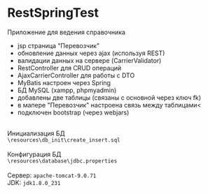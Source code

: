 # RestSpringTest
Приложение для ведения справочника
- jsp страница "Перевозчик"
- обновление данных через ajax (используя REST)
- валидации данных на сервере (CarrierValidator)
- RestController для CRUD операций
- AjaxCarrierController для работы с DTO
- MyBatis настроен через Spring
- БД MySQL (xampp, phpmyadmin)
- добавлены две таблицы (связаны с основной через ключ fk)
- в мапере "Перевозчик" настроена связь между таблицами<
- подключен bootstrap (через webjars)

</br>Инициализация БД
</br>`\resources\db_init\create_insert.sql`
</br>
</br>Конфигурация БД
</br>`\resources\database\jdbc.properties`
</br>
</br>Сервер: `apache-tomcat-9.0.71`
</br>JDK: `jdk1.8.0_231`



